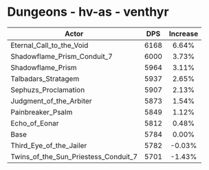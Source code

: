 # Dungeons - hv-as - venthyr
| Actor | DPS | Increase |
|---|:---:|:---:|
|Eternal_Call_to_the_Void|6168|6.64%|
|Shadowflame_Prism_Conduit_7|6000|3.73%|
|Shadowflame_Prism|5964|3.11%|
|Talbadars_Stratagem|5937|2.65%|
|Sephuzs_Proclamation|5907|2.13%|
|Judgment_of_the_Arbiter|5873|1.54%|
|Painbreaker_Psalm|5849|1.12%|
|Echo_of_Eonar|5812|0.48%|
|Base|5784|0.00%|
|Third_Eye_of_the_Jailer|5782|-0.03%|
|Twins_of_the_Sun_Priestess_Conduit_7|5701|-1.43%|
